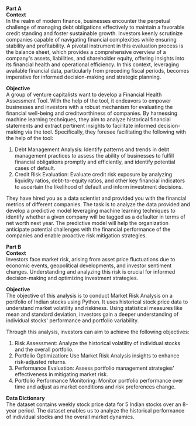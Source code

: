 **Part A** <br>
**Context** <br>
In the realm of modern finance, businesses encounter the perpetual challenge of managing debt obligations effectively to maintain a favorable credit standing and foster sustainable growth. Investors keenly scrutinize companies capable of navigating financial complexities while ensuring stability and profitability. A pivotal instrument in this evaluation process is the balance sheet, which provides a comprehensive overview of a company's assets, liabilities, and shareholder equity, offering insights into its financial health and operational efficiency. In this context, leveraging available financial data, particularly from preceding fiscal periods, becomes imperative for informed decision-making and strategic planning.<br>

 

**Objective**<br>
A group of venture capitalists want to develop a Financial Health Assessment Tool. With the help of the tool, it endeavors to empower businesses and investors with a robust mechanism for evaluating the financial well-being and creditworthiness of companies. By harnessing machine learning techniques, they aim to analyze historical financial statements and extract pertinent insights to facilitate informed decision-making via the tool. Specifically, they foresee facilitating the following with the help of the tool:

1. Debt Management Analysis: Identify patterns and trends in debt management practices to assess the ability of businesses to fulfill financial obligations promptly and efficiently, and identify potential cases of default.<br>
2. Credit Risk Evaluation: Evaluate credit risk exposure by analyzing liquidity ratios, debt-to-equity ratios, and other key financial indicators to ascertain the likelihood of default and inform investment decisions.<br>

They have hired you as a data scientist and provided you with the financial metrics of different companies. The task is to analyze the data provided and develop a predictive model leveraging machine learning techniques to identify whether a given company will be tagged as a defaulter in terms of net worth next year. The predictive model will help the organization anticipate potential challenges with the financial performance of the companies and enable proactive risk mitigation strategies.

 
**Part B**<br>
**Context**<br>
Investors face market risk, arising from asset price fluctuations due to economic events, geopolitical developments, and investor sentiment changes. Understanding and analyzing this risk is crucial for informed decision-making and optimizing investment strategies.<br>

 

**Objective**<br>
The objective of this analysis is to conduct Market Risk Analysis on a portfolio of Indian stocks using Python. It uses historical stock price data to understand market volatility and riskiness. Using statistical measures like mean and standard deviation, investors gain a deeper understanding of individual stocks' performance and portfolio variability.<br>

Through this analysis, investors can aim to achieve the following objectives:<br>

1. Risk Assessment: Analyze the historical volatility of individual stocks and the overall portfolio.<br>
2. Portfolio Optimization: Use Market Risk Analysis insights to enhance risk-adjusted returns.<br>
3. Performance Evaluation: Assess portfolio management strategies' effectiveness in mitigating market risk.<br>
4. Portfolio Performance Monitoring: Monitor portfolio performance over time and adjust as market conditions and risk preferences change.<br>
 

**Data Dictionary**<br>
The dataset contains weekly stock price data for 5 Indian stocks over an 8-year period. The dataset enables us to analyze the historical performance of individual stocks and the overall market dynamics.
